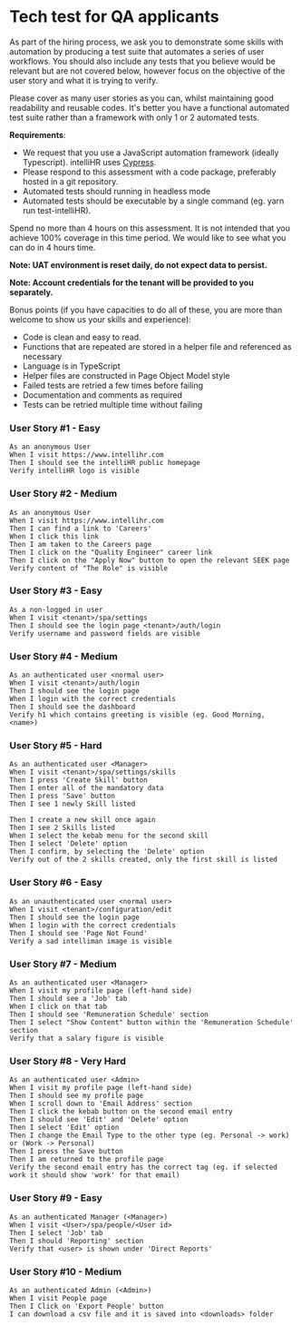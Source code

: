 # Tech test for QA applicants

As part of the hiring process, we ask you to demonstrate some skills with automation by producing a test suite that automates a series of user workflows.  You should also include any tests that you believe would be relevant but are not covered below, however focus on the objective of the user story and what it is trying to verify.

Please cover as many user stories as you can, whilst maintaining good readability and reusable codes. It's better you have a functional automated test suite rather than a framework with only 1 or 2 automated tests.

**Requirements**:

- We request that you use a JavaScript automation framework (ideally Typescript). intelliHR uses [Cypress](https://docs.cypress.io/guides/getting-started/installing-cypress.html#System-requirements).
- Please respond to this assessment with a code package, preferably hosted in a git repository.
- Automated tests should running in headless mode
- Automated tests should be executable by a single command (eg. yarn run test-intelliHR).

Spend no more than 4 hours on this assessment.  It is not intended that you achieve 100% coverage in this time period. We would like to see what you can do in 4 hours time.

**Note:  UAT environment is reset daily, do not expect data to persist.**

**Note:  Account credentials for the tenant will be provided to you separately.**

Bonus points (if you have capacities to do all of these, you are more than welcome to show us your skills and experience): 

- Code is clean and easy to read.
- Functions that are repeated are stored in a helper file and referenced as necessary
- Language is in TypeScript
- Helper files are constructed in Page Object Model style
- Failed tests are retried a few times before failing
- Documentation and comments as required
- Tests can be retried multiple time without failing


### User Story #1  - Easy

```
As an anonymous User
When I visit https://www.intellihr.com
Then I should see the intelliHR public homepage
Verify intelliHR logo is visible
```

### User Story #2 - Medium

```
As an anonymous User
When I visit https://www.intellihr.com
Then I can find a link to 'Careers'
When I click this link
Then I am taken to the Careers page
Then I click on the "Quality Engineer" career link
Then I click on the "Apply Now" button to open the relevant SEEK page
Verify content of "The Role" is visible
```

### User Story #3 - Easy

```
As a non-logged in user
When I visit <tenant>/spa/settings
Then I should see the login page <tenant>/auth/login
Verify username and password fields are visible
```

### User Story #4 - Medium

```
As an authenticated user <normal user>
When I visit <tenant>/auth/login
Then I should see the login page
When I login with the correct credentials
Then I should see the dashboard
Verify h1 which contains greeting is visible (eg. Good Morning, <name>)
```

### User Story #5 - Hard

```
As an authenticated user <Manager>
When I visit <tenant>/spa/settings/skills
Then I press 'Create Skill' button
Then I enter all of the mandatory data
Then I press 'Save' button
Then I see 1 newly Skill listed

Then I create a new skill once again
Then I see 2 Skills listed
When I select the kebab menu for the second skill
Then I select 'Delete' option
Then I confirm, by selecting the 'Delete' option
Verify out of the 2 skills created, only the first skill is listed

```

### User Story #6 - Easy

```
As an unauthenticated user <normal user>
When I visit <tenant>/configuration/edit
Then I should see the login page
When I login with the correct credentials
Then I should see 'Page Not Found'
Verify a sad intelliman image is visible
```

### User Story #7 - Medium

```
As an authenticated user <Manager>
When I visit my profile page (left-hand side)
Then I should see a 'Job' tab
When I click on that tab
Then I should see 'Remuneration Schedule' section
Then I select "Show Content" button within the 'Remuneration Schedule' section
Verify that a salary figure is visible
```

### User Story #8 - Very Hard

```
As an authenticated user <Admin>
When I visit my profile page (left-hand side)
Then I should see my profile page
When I scroll down to 'Email Address' section
Then I click the kebab button on the second email entry
Then I should see 'Edit' and 'Delete' option
Then I select 'Edit' option
Then I change the Email Type to the other type (eg. Personal -> work) or (Work -> Personal)
Then I press the Save button
Then I am returned to the profile page
Verify the second email entry has the correct tag (eg. if selected work it should show 'work' for that email)
```

### User Story #9 - Easy

```
As an authenticated Manager (<Manager>)
When I visit <User>/spa/people/<User id>
Then I select 'Job' tab
Then I should 'Reporting' section
Verify that <user> is shown under 'Direct Reports'
```

### User Story #10 - Medium

```
As an authenticated Admin (<Admin>)
When I visit People page
Then I Click on 'Export People' button
I can download a csv file and it is saved into <downloads> folder
```

